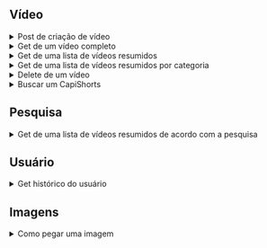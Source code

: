 ## Vídeo

<details>
<summary>Post de criação de vídeo</summary>
  
##### Mapeamento:
```ruby
/api/video
```
##### Parâmetros requeridos:
```ruby
@RequestParam("titulo") String titulo,
@RequestParam("descricao") String descricao,
@RequestParam("tags") List<String> tags,
@RequestParam("categoria") String categoria,
@RequestParam("ehReels") Boolean ehReels,
@RequestParam("video") MultipartFile video,
@RequestParam("miniatura") MultipartFile miniatura
```
</details>

<details>
<summary>Get de um vídeo completo</summary>
  
##### Mapeamento:
```ruby
/api/video/{uuid}
```
##### Retorno:
```ruby
{
    "tags": [
        {
            "tag": "X"
        },
        {
            "tag": "Y"
        }
    ],
    "caminhos": [
       "caminho1.jpeg",
       "caminho2.mp4"
    ],
    "categoria": {
        "id": 1,
        "categoriaString": "categoria"
    },
    "titulo": "titulo",
    "descricao": "descricao",
    "uuid": "uuid"
}
```
</details>

<details>
<summary>Get de uma lista de vídeos resumidos</summary>
  
##### Mapeamento:
```ruby
/api/video
```
#####  Parâmetros requeridos:
```ruby
@RequestParam("size") int size,
@RequestParam("page") int page
```
##### Retorno:
```ruby
{
    "content": [
        {
            "uuid": "uuid",
            "titulo": "titulo",
            "caminhos": [
                "caminho1",
                "caminho2"
            ]
        }
    ],
    "pageable": {
        "sort": {
            "empty": true,
            "sorted": false,
            "unsorted": true
        },
        "offset": 0,
        "pageNumber": 0,
        "pageSize": 5,
        "paged": true,
        "unpaged": false
    },
    "last": true,
    "totalPages": 1,
    "totalElements": 1,
    "size": 5,
    "number": 0,
    "sort": {
        "empty": true,
        "sorted": false,
        "unsorted": true
    },
    "first": true,
    "numberOfElements": 1,
    "empty": false
}
```
</details>

<details>
<summary>Get de uma lista de vídeos resumidos por categoria</summary>
  
##### Mapeamento:
```ruby
/api/video/buscar-por-categoria
```
#####  Parâmetros requeridos:
```ruby
@RequestParam("categoria") Categoria categoria,
@RequestParam("size") int size,
@RequestParam("page") int page
```
##### Retorno:
```ruby
{
    "content": [
        {
            "uuid": "uuid",
            "titulo": "titulo",
            "caminhos": [
                "caminho1",
                "caminho2"
            ]
        }
    ],
    "pageable": {
        "sort": {
            "empty": true,
            "sorted": false,
            "unsorted": true
        },
        "offset": 0,
        "pageNumber": 0,
        "pageSize": 5,
        "paged": true,
        "unpaged": false
    },
    "last": true,
    "totalPages": 1,
    "totalElements": 1,
    "size": 5,
    "number": 0,
    "sort": {
        "empty": true,
        "sorted": false,
        "unsorted": true
    },
    "first": true,
    "numberOfElements": 1,
    "empty": false
}
```
</details>

<details>
<summary>Delete de um vídeo</summary>
  
##### Mapeamento:
```ruby
/api/video/{uuid}
```
</details>

<details>
<summary>Buscar um CapiShorts</summary>

##### Mapeamento:
```ruby
/api/video/buscar-reels/{uuidUsuario}
```
##### Retorno:
```ruby
{
    "tags": [
        {
            "tag": "X"
        },
        {
            "tag": "Y"
        }
    ],
    "caminhos": [
       "caminho1.jpeg",
       "caminho2.mp4"
    ],
    "categoria": {
        "id": 1,
        "categoriaString": "categoria"
    },
    "titulo": "titulo",
    "descricao": "descricao",
    "uuid": "uuid"
}
```
</details>

## Pesquisa

<details>
<summary>Get de uma lista de vídeos resumidos de acordo com a pesquisa</summary>
  
##### Mapeamento:
```ruby
/api/pesquisa/{pesquisa}
```

##### Retorno:
```ruby
[
    {
        "uuid": "uuid",
        "titulo": "titulo",
        "caminhos": [
            "caminho1.jpeg",
            "caminho2.mp4"
        ]
    }
]
```
</details>

## Usuário

<details>
<summary>Get histórico do usuário</summary>

##### Mapeamento:
```ruby
/api/usuario/get/historico/{uuid}
```

##### Retorno:
```ruby
[
    {
        "uuid": "1",
        "historico": [
            {
                "id": 3,
                "pesquisa": "pesquisa3"
            },
            {
                "id": 2,
                "pesquisa": "pesquisa2"
            },
            {
                "id": 1,
                "pesquisa": "pesquisa1"
            }
        ]
    }
]
```
</details>

## Imagens

<details>

<summary>Como pegar uma imagem</summary>

Quando é feita uma requisição para vídeo, é retornado o campo _Caminhos_. Para colocar uma imagem ou um vídeo, basta pegar um link e coloca-lo na seguinte URL:
```ruby
http://localhost:8082/api/static/{caminho}
```
</details>

